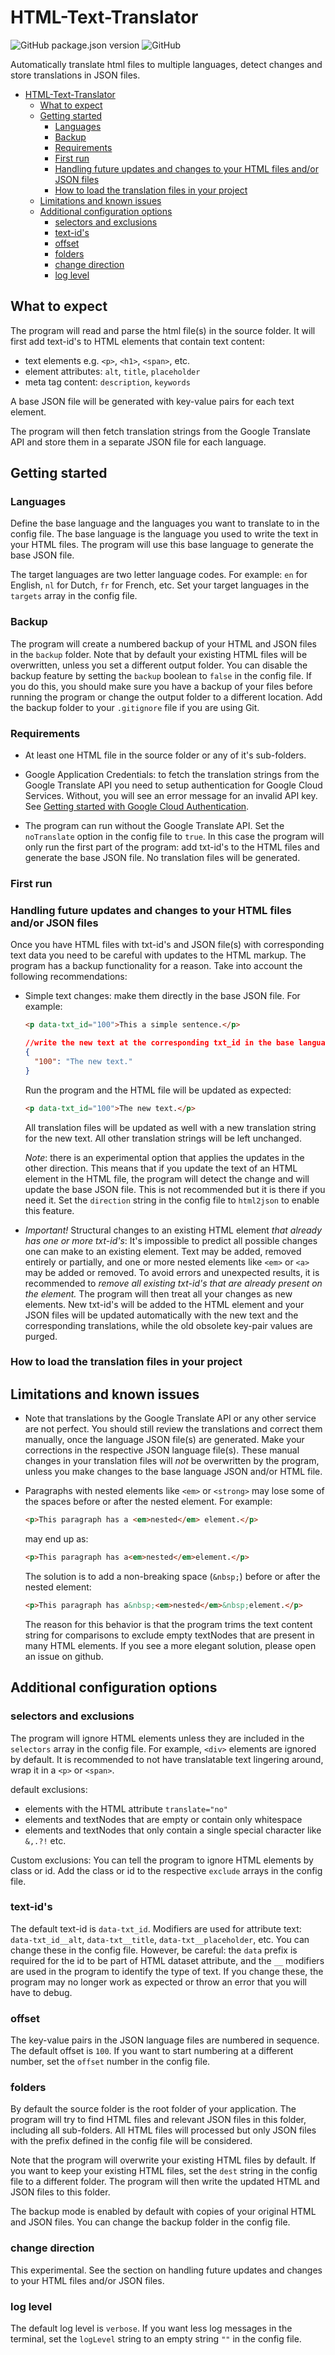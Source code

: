 # HTML-Text-Translator

![GitHub package.json version](https://img.shields.io/github/package-json/v/jorishr/html-text-translator?style=flat-square)
![GitHub](https://img.shields.io/github/license/jorishr/html-text-translator?style=flat-square)

Automatically translate html files to multiple languages, detect changes and store translations in JSON files.

- [HTML-Text-Translator](#html-text-translator)
  - [What to expect](#what-to-expect)
  - [Getting started](#getting-started)
    - [Languages](#languages)
    - [Backup](#backup)
    - [Requirements](#requirements)
    - [First run](#first-run)
    - [Handling future updates and changes to your HTML files and/or JSON files](#handling-future-updates-and-changes-to-your-html-files-andor-json-files)
    - [How to load the translation files in your project](#how-to-load-the-translation-files-in-your-project)
  - [Limitations and known issues](#limitations-and-known-issues)
  - [Additional configuration options](#additional-configuration-options)
    - [selectors and exclusions](#selectors-and-exclusions)
    - [text-id's](#text-ids)
    - [offset](#offset)
    - [folders](#folders)
    - [change direction](#change-direction)
    - [log level](#log-level)

## What to expect

The program will read and parse the html file(s) in the source folder. It will first add text-id's to HTML elements that contain text content:

- text elements e.g. `<p>`, `<h1>`, `<span>`, etc.
- element attributes: `alt`, `title`, `placeholder`
- meta tag content: `description`, `keywords`

A base JSON file will be generated with key-value pairs for each text element.

The program will then fetch translation strings from the Google Translate API and store them in a separate JSON file for each language.

## Getting started

### Languages

Define the base language and the languages you want to translate to in the config file. The base language is the language you used to write the text in your HTML files. The program will use this base language to generate the base JSON file.

The target languages are two letter language codes. For example: `en` for English, `nl` for Dutch, `fr` for French, etc. Set your target languages in the `targets` array in the config file.

### Backup

The program will create a numbered backup of your HTML and JSON files in the `backup` folder. Note that by default your existing HTML files will be overwritten, unless you set a different output folder. You can disable the backup feature by setting the `backup` boolean to `false` in the config file. If you do this, you should make sure you have a backup of your files before running the program or change the output folder to a different location.
Add the backup folder to your `.gitignore` file if you are using Git.

### Requirements

- At least one HTML file in the source folder or any of it's sub-folders.

- Google Application Credentials: to fetch the translation strings from the Google Translate API you need to setup authentication for Google Cloud Services. Without, you will see an error message for an invalid API key. See [Getting started with Google Cloud Authentication](https://cloud.google.com/docs/authentication/getting-started).
- The program can run without the Google Translate API. Set the `noTranslate` option in the config file to `true`. In this case the program will only run the first part of the program: add txt-id's to the HTML files and generate the base JSON file. No translation files will be generated.

### First run

### Handling future updates and changes to your HTML files and/or JSON files

Once you have HTML files with txt-id's and JSON file(s) with corresponding text data you need to be careful with updates to the HTML markup. The program has a backup functionality for a reason. Take into account the following recommendations:

- Simple text changes: make them directly in the base JSON file. For example:

  ```html
  <p data-txt_id="100">This a simple sentence.</p>
  ```

  ```json
  //write the new text at the corresponding txt_id in the base language JSON file
  {
    "100": "The new text."
  }
  ```

  Run the program and the HTML file will be updated as expected:

  ```html
  <p data-txt_id="100">The new text.</p>
  ```

  All translation files will be updated as well with a new translation string for the new text. All other translation strings will be left unchanged.

  <em>Note</em>: there is an experimental option that applies the updates in the other direction. This means that if you update the text of an HTML element in the HTML file, the program will detect the change and will update the base JSON file. This is not recommended but it is there if you need it. Set the `direction` string in the config file to `html2json` to enable this feature.

- <em>Important!</em> Structural changes to an existing HTML element <em>that already has one or more txt-id's</em>: It's impossible to predict all possible changes one can make to an existing element. Text may be added, removed entirely or partially, and one or more nested elements like `<em>` or `<a>` may be added or removed. To avoid errors and unexpected results, it is recommended to <em>remove all existing txt-id's that are already present on the element.</em> The program will then treat all your changes as new elements. New txt-id's will be added to the HTML element and your JSON files will be updated automatically with the new text and the corresponding translations, while the old obsolete key-pair values are purged.

### How to load the translation files in your project

## Limitations and known issues

- Note that translations by the Google Translate API or any other service are not perfect. You should still review the translations and correct them manually, once the language JSON file(s) are generated. Make your corrections in the respective JSON language file(s). These manual changes in your translation files will <em>not</em> be overwritten by the program, unless you make changes to the base language JSON and/or HTML file.
- Paragraphs with nested elements like `<em>` or `<strong>` may lose some of the spaces before or after the nested element. For example:

  ```html
  <p>This paragraph has a <em>nested</em> element.</p>
  ```

  may end up as:

  ```html
  <p>This paragraph has a<em>nested</em>element.</p>
  ```

  The solution is to add a non-breaking space (`&nbsp;`) before or after the nested element:

  ```html
  <p>This paragraph has a&nbsp;<em>nested</em>&nbsp;element.</p>
  ```

  The reason for this behavior is that the program trims the text content string for comparisons to exclude empty textNodes that are present in many HTML elements. If you see a more elegant solution, please open an issue on github.

## Additional configuration options

### selectors and exclusions

The program will ignore HTML elements unless they are included in the `selectors` array in the config file. For example, `<div>` elements are ignored by default. It is recommended to not have translatable text lingering around, wrap it in a `<p>` or `<span>`.

default exclusions:

- elements with the HTML attribute `translate="no"`
- elements and textNodes that are empty or contain only whitespace
- elements and textNodes that only contain a single special character like `&,.?!` etc.

Custom exclusions: You can tell the program to ignore HTML elements by class or id. Add the class or id to the respective `exclude` arrays in the config file.

### text-id's

The default text-id is `data-txt_id`. Modifiers are used for attribute text: `data-txt_id__alt`, `data-txt__title`, `data-txt__placeholder`, etc. You can change these in the config file. However, be careful: the `data` prefix is required for the id to be part of HTML dataset attribute, and the `__` modifiers are used in the program to identify the type of text. If you change these, the program may no longer work as expected or throw an error that you will have to debug.

### offset

The key-value pairs in the JSON language files are numbered in sequence. The default offset is `100`. If you want to start numbering at a different number, set the `offset` number in the config file.

### folders

By default the source folder is the root folder of your application. The program will try to find HTML files and relevant JSON files in this folder, including all sub-folders. All HTML files will processed but only JSON files with the prefix defined in the config file will be considered.

Note that the program will overwrite your existing HTML files by default. If you want to keep your existing HTML files, set the `dest` string in the config file to a different folder. The program will then write the updated HTML and JSON files to this folder.

The backup mode is enabled by default with copies of your original HTML and JSON files. You can change the backup folder in the config file.

### change direction

This experimental. See the section on handling future updates and changes to your HTML files and/or JSON files.

### log level

The default log level is `verbose`. If you want less log messages in the terminal, set the `logLevel` string to an empty string `""` in the config file.
